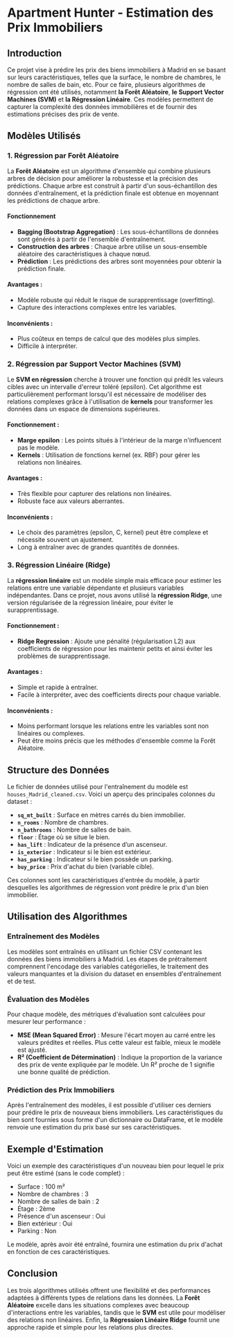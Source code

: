 # Apartment Hunter - Estimation des Prix Immobiliers

## Introduction

Ce projet vise à prédire les prix des biens immobiliers à Madrid en se basant sur leurs caractéristiques, telles que la surface, le nombre de chambres, le nombre de salles de bain, etc. Pour ce faire, plusieurs algorithmes de régression ont été utilisés, notamment **la Forêt Aléatoire**, **le Support Vector Machines (SVM)** et **la Régression Linéaire**. Ces modèles permettent de capturer la complexité des données immobilières et de fournir des estimations précises des prix de vente.

## Modèles Utilisés

### 1. Régression par Forêt Aléatoire

La **Forêt Aléatoire** est un algorithme d'ensemble qui combine plusieurs arbres de décision pour améliorer la robustesse et la précision des prédictions. Chaque arbre est construit à partir d'un sous-échantillon des données d'entraînement, et la prédiction finale est obtenue en moyennant les prédictions de chaque arbre.

#### Fonctionnement
- **Bagging (Bootstrap Aggregation)** : Les sous-échantillons de données sont générés à partir de l'ensemble d'entraînement.
- **Construction des arbres** : Chaque arbre utilise un sous-ensemble aléatoire des caractéristiques à chaque nœud.
- **Prédiction** : Les prédictions des arbres sont moyennées pour obtenir la prédiction finale.

#### Avantages :
- Modèle robuste qui réduit le risque de surapprentissage (overfitting).
- Capture des interactions complexes entre les variables.
  
#### Inconvénients :
- Plus coûteux en temps de calcul que des modèles plus simples.
- Difficile à interpréter.

### 2. Régression par Support Vector Machines (SVM)

Le **SVM en régression** cherche à trouver une fonction qui prédit les valeurs cibles avec un intervalle d'erreur toléré (epsilon). Cet algorithme est particulièrement performant lorsqu'il est nécessaire de modéliser des relations complexes grâce à l'utilisation de **kernels** pour transformer les données dans un espace de dimensions supérieures.

#### Fonctionnement :
- **Marge epsilon** : Les points situés à l'intérieur de la marge n'influencent pas le modèle.
- **Kernels** : Utilisation de fonctions kernel (ex. RBF) pour gérer les relations non linéaires.

#### Avantages :
- Très flexible pour capturer des relations non linéaires.
- Robuste face aux valeurs aberrantes.

#### Inconvénients :
- Le choix des paramètres (epsilon, C, kernel) peut être complexe et nécessite souvent un ajustement.
- Long à entraîner avec de grandes quantités de données.

### 3. Régression Linéaire (Ridge)

La **régression linéaire** est un modèle simple mais efficace pour estimer les relations entre une variable dépendante et plusieurs variables indépendantes. Dans ce projet, nous avons utilisé la **régression Ridge**, une version régularisée de la régression linéaire, pour éviter le surapprentissage.

#### Fonctionnement :
- **Ridge Regression** : Ajoute une pénalité (régularisation L2) aux coefficients de régression pour les maintenir petits et ainsi éviter les problèmes de surapprentissage.

#### Avantages :
- Simple et rapide à entraîner.
- Facile à interpréter, avec des coefficients directs pour chaque variable.

#### Inconvénients :
- Moins performant lorsque les relations entre les variables sont non linéaires ou complexes.
- Peut être moins précis que les méthodes d'ensemble comme la Forêt Aléatoire.

## Structure des Données

Le fichier de données utilisé pour l'entraînement du modèle est `houses_Madrid_cleaned.csv`. Voici un aperçu des principales colonnes du dataset :

- **`sq_mt_built`** : Surface en mètres carrés du bien immobilier.
- **`n_rooms`** : Nombre de chambres.
- **`n_bathrooms`** : Nombre de salles de bain.
- **`floor`** : Étage où se situe le bien.
- **`has_lift`** : Indicateur de la présence d’un ascenseur.
- **`is_exterior`** : Indicateur si le bien est extérieur.
- **`has_parking`** : Indicateur si le bien possède un parking.
- **`buy_price`** : Prix d'achat du bien (variable cible).

Ces colonnes sont les caractéristiques d'entrée du modèle, à partir desquelles les algorithmes de régression vont prédire le prix d'un bien immobilier.

## Utilisation des Algorithmes

### Entraînement des Modèles

Les modèles sont entraînés en utilisant un fichier CSV contenant les données des biens immobiliers à Madrid. Les étapes de prétraitement comprennent l'encodage des variables catégorielles, le traitement des valeurs manquantes et la division du dataset en ensembles d'entraînement et de test.

### Évaluation des Modèles

Pour chaque modèle, des métriques d'évaluation sont calculées pour mesurer leur performance :

- **MSE (Mean Squared Error)** : Mesure l'écart moyen au carré entre les valeurs prédites et réelles. Plus cette valeur est faible, mieux le modèle est ajusté.
- **R² (Coefficient de Détermination)** : Indique la proportion de la variance des prix de vente expliquée par le modèle. Un R² proche de 1 signifie une bonne qualité de prédiction.

### Prédiction des Prix Immobiliers

Après l'entraînement des modèles, il est possible d'utiliser ces derniers pour prédire le prix de nouveaux biens immobiliers. Les caractéristiques du bien sont fournies sous forme d'un dictionnaire ou DataFrame, et le modèle renvoie une estimation du prix basé sur ses caractéristiques.

## Exemple d'Estimation

Voici un exemple des caractéristiques d'un nouveau bien pour lequel le prix peut être estimé (sans le code complet) :

- Surface : 100 m²
- Nombre de chambres : 3
- Nombre de salles de bain : 2
- Étage : 2ème
- Présence d'un ascenseur : Oui
- Bien extérieur : Oui
- Parking : Non

Le modèle, après avoir été entraîné, fournira une estimation du prix d'achat en fonction de ces caractéristiques.

## Conclusion

Les trois algorithmes utilisés offrent une flexibilité et des performances adaptées à différents types de relations dans les données. La **Forêt Aléatoire** excelle dans les situations complexes avec beaucoup d'interactions entre les variables, tandis que le **SVM** est utile pour modéliser des relations non linéaires. Enfin, la **Régression Linéaire Ridge** fournit une approche rapide et simple pour les relations plus directes.

